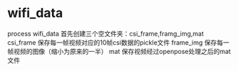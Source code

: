 # wifi_data
process wifi_data
首先创建三个空文件夹：csi_frame,framg_img,mat
csi_frame 保存每一帧视频对应的10帧csi数据的pickle文件
frame_img 保存每一帧视频的图像（缩小为原来的一半）
mat 保存视频经过openpose处理之后的mat文件
